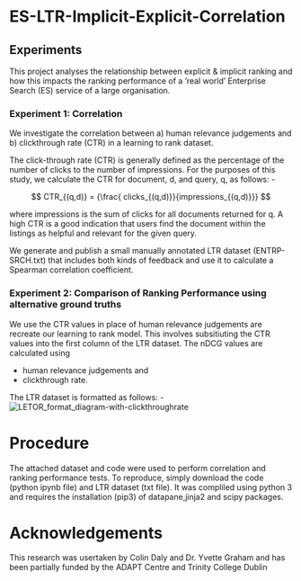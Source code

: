 # ES-LTR-Implicit-Explicit-Correlation
## Experiments
This project analyses the relationship between explicit & implicit ranking and how this impacts the ranking performance of a ’real world’ Enterprise Search (ES) service of a large organisation.

### Experiment 1:  Correlation
We investigate the correlation between a) human relevance judgements and b) clickthrough rate (CTR) in a learning to rank dataset.

The click-through rate (CTR) is generally defined as the percentage of the number of clicks to the number of impressions.  For the purposes of this study, we calculate the CTR for document, d, and query, q, as follows: - 

$$ CTR_{(q,d)} = {\frac{ clicks_{(q,d)}}{impressions_{(q,d)}}} $$

where impressions is the sum of clicks for all documents returned for q.  A high CTR is a good indication that users find the document within the listings as helpful and relevant for the given query.

We generate and publish a small manually annotated LTR dataset (ENTRP-SRCH.txt) that includes both kinds of feedback and use it to calculate a Spearman correlation coefficient.

### Experiment 2:  Comparison of Ranking Performance using alternative ground truths
We use the CTR values in place of human relevance judgements are recreate our learning to rank model.   This involves subsitiuting the CTR values into the first column of the LTR dataset.   The nDCG values are calculated using 
- human relevance judgements and 
- clickthrough rate.

The LTR dataset is formatted as follows: -
![LETOR_format_diagram-with-clickthroughrate](https://user-images.githubusercontent.com/51714656/184387570-87e33de2-a985-4d8f-8a71-4cd7f43bb87a.png)

# Procedure
The attached dataset and code were used to perform correlation and ranking performance tests.  To reproduce, simply download the code (python ipynb file) and LTR dataset (txt file).  It was compliled using python 3 and requires the installation (pip3) of datapane,jinja2 and scipy packages.

# Acknowledgements
This research was usertaken by Colin Daly and Dr. Yvette Graham and has been partially funded by the ADAPT Centre and Trinity College Dublin
